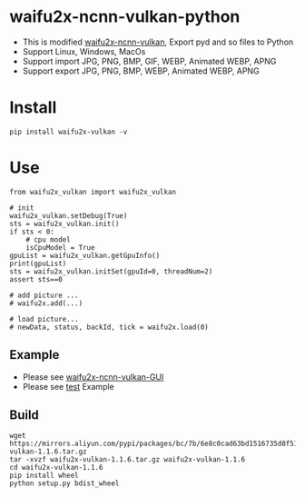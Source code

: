 # waifu2x-ncnn-vulkan-python
- This is modified [waifu2x-ncnn-vulkan](https://github.com/nihui/waifu2x-ncnn-vulkan), Export pyd and so files to Python
- Support Linux, Windows, MacOs
- Support import JPG, PNG, BMP, GIF, WEBP, Animated WEBP, APNG
- Support export JPG, PNG, BMP, WEBP, Animated WEBP, APNG
# Install
```shell
pip install waifu2x-vulkan -v
```

# Use
```shell
from waifu2x_vulkan import waifu2x_vulkan

# init
waifu2x_vulkan.setDebug(True)
sts = waifu2x_vulkan.init()
if sts < 0:
    # cpu model
    isCpuModel = True
gpuList = waifu2x_vulkan.getGpuInfo()
print(gpuList)
sts = waifu2x_vulkan.initSet(gpuId=0, threadNum=2)
assert sts==0

# add picture ...
# waifu2x.add(...)

# load picture...
# newData, status, backId, tick = waifu2x.load(0)
```

## Example
- Please see [waifu2x-ncnn-vulkan-GUI](https://github.com/tonquer/waifu2x-ncnn-vulkan-GUI)
- Please see [test](https://github.com/tonquer/waifu2x-vulkan/blob/main/test/test.py) Example

## Build
```shell
wget https://mirrors.aliyun.com/pypi/packages/bc/7b/6e8c0cad63bd1516735d8f512979e3a56ebe0bb24ad7df9982fbef2e6e97/waifu2x-vulkan-1.1.6.tar.gz
tar -xvzf waifu2x-vulkan-1.1.6.tar.gz waifu2x-vulkan-1.1.6
cd waifu2x-vulkan-1.1.6
pip install wheel
python setup.py bdist_wheel
```
